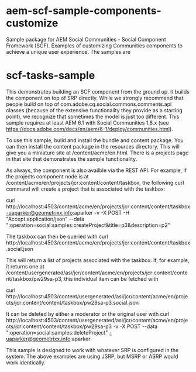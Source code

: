aem-scf-sample-components-customize
===================================

Sample package for AEM Social Communities - Social Component Framework (SCF).  Examples of customizing Communities components to achieve a unique user experience. The samples are

scf-tasks-sample
================
This demonstrates building an SCF component from the ground up. It builds the component on top of SRP directly. While we strongly recommend that people build on top of com.adobe.cq.social.commons.comments.api classes (because of the extensive functionality they provide as a starting point), we recognize that sometimes the model is just too different. This sample requires at least AEM 6.1 with Social Communities 1.8.x (see https://docs.adobe.com/docs/en/aem/6-1/deploy/communities.html).

To use this sample, build and install the bundle and content package. You can then install the content package in the resources directory. This will give you a miniature site at /content/acme/en.html. There is a projects page in that site that demonstrates the sample functionality.

As always, the component is also availble via the REST API. For example, if the projects component node is at /content/acme/en/projects/jcr:content/content/taskbox, the following curl command will create a project that is associated with the taskbox:

curl http://localhost:4503/content/acme/en/projects/jcr:content/content/taskbox -uaparker@geometrixx.info:aparker -v -X POST -H "Accept:application/json" --data ":operation=social:samples:createProject&title=p3&description=p2"

The taskbox can then be queried with
curl http://localhost:4503/content/acme/en/projects/jcr:content/content/taskbox.social.json

This will return a list of projects associated with the taskbox. If, for example, it returns one at /content/usergenerated/asi/jcr/content/acme/en/projects/jcr:content/content/taskbox/pw29sa-p3, this individual item can be fetched with

curl http://localhost:4503/content/usergenerated/asi/jcr/content/acme/en/projects/jcr:content/content/taskbox/pw29sa-p3.social.json

It can be deleted by either a moderator or the original user with
curl http://localhost:4503/content/usergenerated/asi/jcr/content/acme/en/projects/jcr:content/content/taskbox/pw29sa-p3 -v -X POST  --data ":operation=social:samples:deleteProject" -uaparker@geometrixx.info:aparker

This sample is designed to work with whatever SRP is configured in the system. The above examples are using JSRP, but MSRP or ASRP would work identically.
